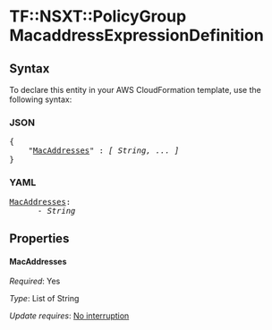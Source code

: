 # TF::NSXT::PolicyGroup MacaddressExpressionDefinition

## Syntax

To declare this entity in your AWS CloudFormation template, use the following syntax:

### JSON

<pre>
{
    "<a href="#macaddresses" title="MacAddresses">MacAddresses</a>" : <i>[ String, ... ]</i>
}
</pre>

### YAML

<pre>
<a href="#macaddresses" title="MacAddresses">MacAddresses</a>: <i>
      - String</i>
</pre>

## Properties

#### MacAddresses

_Required_: Yes

_Type_: List of String

_Update requires_: [No interruption](https://docs.aws.amazon.com/AWSCloudFormation/latest/UserGuide/using-cfn-updating-stacks-update-behaviors.html#update-no-interrupt)

